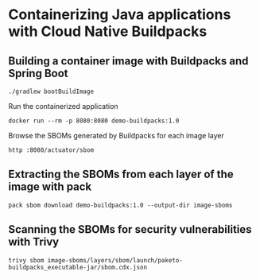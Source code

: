 # Containerizing Java applications with Cloud Native Buildpacks

## Building a container image with Buildpacks and Spring Boot

```shell
./gradlew bootBuildImage
```

Run the containerized application

```shell
docker run --rm -p 8080:8080 demo-buildpacks:1.0
```

Browse the SBOMs generated by Buildpacks for each image layer

```shell
http :8080/actuator/sbom
```

## Extracting the SBOMs from each layer of the image with pack

```shell
pack sbom download demo-buildpacks:1.0 --output-dir image-sboms
```

## Scanning the SBOMs for security vulnerabilities with Trivy

```shell
trivy sbom image-sboms/layers/sbom/launch/paketo-buildpacks_executable-jar/sbom.cdx.json
```
